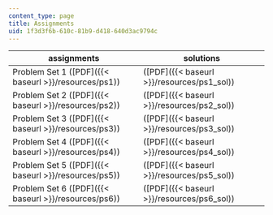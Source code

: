 ```yaml
---
content_type: page
title: Assignments
uid: 1f3d3f6b-610c-81b9-d418-640d3ac9794c
---
```


| assignments | solutions |
| --- | --- |
| Problem Set 1 ([PDF]({{< baseurl >}}/resources/ps1)) | ([PDF]({{< baseurl >}}/resources/ps1_sol)) |
| Problem Set 2 ([PDF]({{< baseurl >}}/resources/ps2)) | ([PDF]({{< baseurl >}}/resources/ps2_sol)) |
| Problem Set 3 ([PDF]({{< baseurl >}}/resources/ps3)) | ([PDF]({{< baseurl >}}/resources/ps3_sol)) |
| Problem Set 4 ([PDF]({{< baseurl >}}/resources/ps4)) | ([PDF]({{< baseurl >}}/resources/ps4_sol)) |
| Problem Set 5 ([PDF]({{< baseurl >}}/resources/ps5)) | ([PDF]({{< baseurl >}}/resources/ps5_sol)) |
| Problem Set 6 ([PDF]({{< baseurl >}}/resources/ps6)) | ([PDF]({{< baseurl >}}/resources/ps6_sol))